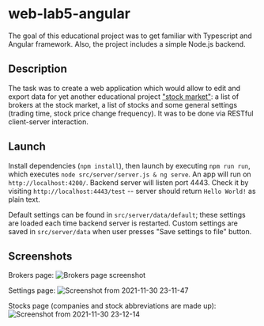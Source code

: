 # web-lab5-angular

The goal of this educational project was to get familiar with Typescript and Angular framework. Also, the project includes a simple Node.js backend.

## Description

The task was to create a web application which would allow to edit and export data for yet another educational project ["stock market"](https://github.com/Mi-ch-ael/web-lab6-react): a list of brokers at the stock market, a list of stocks and some general settings (trading time, stock price change frequency). It was to be done via RESTful client-server interaction.

## Launch

Install dependencies (`npm install`), then launch by executing `npm run run`, which executes `node src/server/server.js & ng serve`. An app will run on `http://localhost:4200/`. Backend server will listen port 4443. Check it by visiting `http://localhost:4443/test` -- server should return `Hello World!` as plain text.

Default settings can be found in `src/server/data/default`; these settings are loaded each time backend server is restarted. Custom settings are saved in `src/server/data` when user presses "Save settings to file" button.

## Screenshots

Brokers page:
![Brokers page screenshot](https://user-images.githubusercontent.com/54897530/153722328-da849416-7ffc-479b-9d34-26b34c9faddb.png)

Settings page:
![Screenshot from 2021-11-30 23-11-47](https://user-images.githubusercontent.com/54897530/153722395-c44bd142-ff81-43a3-831e-63a596d0110d.png)

Stocks page (companies and stock abbreviations are made up):
![Screenshot from 2021-11-30 23-12-14](https://user-images.githubusercontent.com/54897530/153722403-67252d52-da1b-42ef-a581-14048b5375d6.png)
